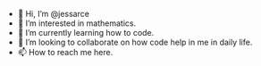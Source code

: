 - 👋 Hi, I’m @jessarce
- 👀 I’m interested in mathematics.
- 🌱 I’m currently learning how to code.
- 💞️ I’m looking to collaborate on how code help in me in daily life.
- 📫 How to reach me here.

<!---
jessarce/jessarce is a ✨ special ✨ repository because its `README.md` (this file) appears on your GitHub profile.
You can click the Preview link to take a look at your changes.
--->
